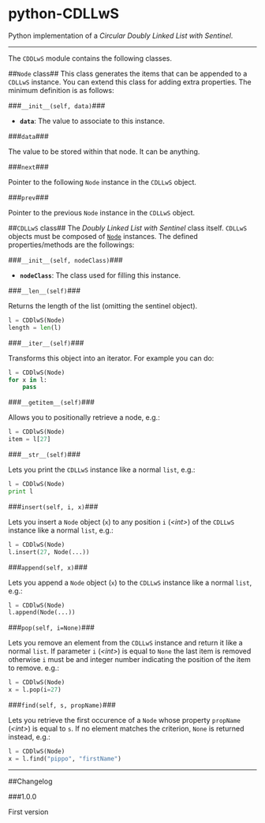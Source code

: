 # python-CDLLwS

Python implementation of a *Circular Doubly Linked List with Sentinel*.

---

The `CDDLwS` module contains the following classes.

##<a id="Nodeclass"></a>`Node` class##
This class generates the items that can be appended to a `CDLLwS` instance. You can extend this class for adding extra properties. The minimum definition is as follows:

###`__init__(self, data)`###

 - **`data`**: The value to associate to this instance.

###`data`###

The value to be stored within that node. It can be anything.

###`next`###

Pointer to the following `Node` instance in the `CDLLwS` object.

###`prev`###

Pointer to the previous `Node` instance in the `CDLLwS` object.



##`CDLLwS` class##
The *Doubly Linked List with Sentinel* class itself.
`CDLLwS` objects must be composed of [`Node`](#Nodeclass) instances.
The defined properties/methods are the followings:

###`__init__(self, nodeClass)`###

 - **`nodeClass`**: The class used for filling this instance.

###`__len__(self)`###
	
Returns the length of the list (omitting the sentinel object).
```python
l = CDDlwS(Node)
length = len(l)
```

###`__iter__(self)`###
	
Transforms this object into an iterator. For example you can do:
```python
l = CDDlwS(Node)
for x in l:
	pass
```

###`__getitem__(self)`###

Allows you to positionally retrieve a node, e.g.:
```python
l = CDDlwS(Node)
item = l[27]
```

###`__str__(self)`###

Lets you print the `CDLLwS` instance like a normal `list`, e.g.:
```python
l = CDDlwS(Node)
print l
```

###`insert(self, i, x)`###

Lets you insert a `Node` object (`x`) to any position `i` (*&lt;int&gt;*) of the `CDLLwS` instance like a normal `list`, e.g.:
```python
l = CDDlwS(Node)
l.insert(27, Node(...))
```
	
###`append(self, x)`###

Lets you append a `Node` object (`x`) to the `CDLLwS` instance like a normal `list`, e.g.:
```python
l = CDDlwS(Node)
l.append(Node(...))
```

###`pop(self, i=None)`###

Lets you remove an element from the `CDLLwS` instance and return it like a normal `list`. If parameter `i` (*&lt;int&gt;*) is equal to `None` the last item is removed otherwise `i` must be and integer number indicating the position of the item to remove. e.g.:

```python
l = CDDlwS(Node)
x = l.pop(i=27)
```
	
###`find(self, s, propName)`###

Lets you retrieve the first occurence of a `Node` whose property `propName` (*&lt;int&gt;*) is equal to `s`. If no element matches the criterion, `None` is returned instead, e.g.:
```python
l = CDDlwS(Node)
x = l.find("pippo", "firstName")
```

---

##Changelog

###1.0.0

First version
